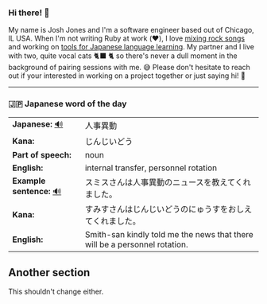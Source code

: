 ### Hi there! 👋

My name is Josh Jones and I'm a software engineer based out of Chicago, IL USA. When I'm not writing Ruby at work (❤️), I love [mixing rock songs](https://www.musiclikeyoumeanit.com/) and working on [tools for Japanese language learning](https://github.com/stars/jhunschejones/lists/japanese-language-learning). My partner and I live with two, quite vocal cats 🐈‍⬛ 🐈  so there's never a dull moment in the background of pairing sessions with me. 😅 Please don't hesitate to reach out if your interested in working on a project together or just saying hi! 👋

---

### 🇯🇵 Japanese word of the day

<!-- START WORD OF THE DAY -->
<table>
  <tr><td><strong>Japanese:</strong> <a href="https://wotd.transparent.com/japanese/2021/words/JPNjp_00096.mp3">🔊</a></td><td>人事異動</td></tr>
  <tr><td><strong>Kana:</strong></td><td>じんじいどう</td></tr>
  <tr><td><strong>Part of speech:</strong></td><td>noun</td></tr>
  <tr><td><strong>English:</strong></td><td>internal transfer, personnel rotation</td></tr>
  <tr><td><strong>Example sentence:</strong> <a href="https://wotd.transparent.com/japanese/2021/sentences/JPNjp_00462.mp3">🔊</a></td><td>スミスさんは人事異動のニュースを教えてくれました。</td></tr>
  <tr><td><strong>Kana:</strong></td><td>すみすさんはじんじいどうのにゅうすをおしえてくれました。</td></tr>
  <tr><td><strong>English:</strong></td><td>Smith-san kindly told me the news that there will be a personnel rotation.</td></tr>
</table>
<!-- END WORD OF THE DAY -->

## Another section
This shouldn't change either.
